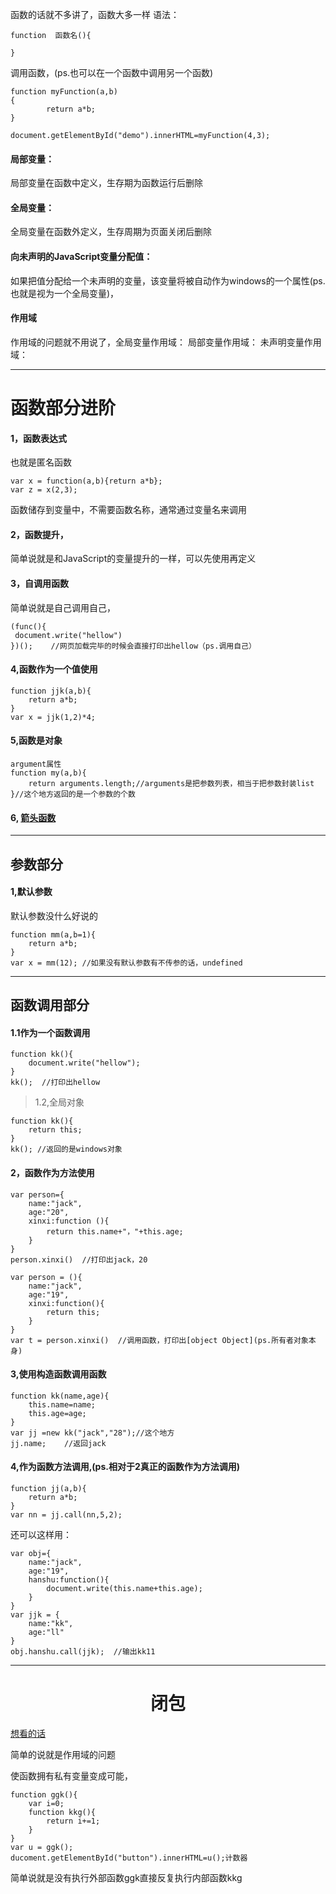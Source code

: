 函数的话就不多讲了，函数大多一样
语法：
```
function  函数名(){
    
}
```

调用函数，(ps.也可以在一个函数中调用另一个函数)
```
function myFunction(a,b)
{
        return a*b;
}

document.getElementById("demo").innerHTML=myFunction(4,3);
```

#### 局部变量：
局部变量在函数中定义，生存期为函数运行后删除

#### 全局变量：
全局变量在函数外定义，生存周期为页面关闭后删除

#### 向未声明的JavaScript变量分配值：

如果把值分配给一个未声明的变量，该变量将被自动作为windows的一个属性(ps.也就是视为一个全局变量)，


#### 作用域

作用域的问题就不用说了，全局变量作用域：
局部变量作用域：
未声明变量作用域：



---

# 函数部分进阶

#### 1，函数表达式
也就是匿名函数
```
var x = function(a,b){return a*b};
var z = x(2,3);
```
函数储存到变量中，不需要函数名称，通常通过变量名来调用

#### 2，函数提升，
简单说就是和JavaScript的变量提升的一样，可以先使用再定义

#### 3，自调用函数
简单说就是自己调用自己，

```
(func(){
 document.write("hellow")   
})();    //网页加载完毕的时候会直接打印出hellow（ps.调用自己）
```

#### 4,函数作为一个值使用
```
function jjk(a,b){
    return a*b;
}
var x = jjk(1,2)*4;
```

#### 5,函数是对象
```
argument属性
function my(a,b){
    return arguments.length;//arguments是把参数列表，相当于把参数封装list
}//这个地方返回的是一个参数的个数
```

#### 6, [箭头函数](https://www.runoob.com/js/js-function-definition.html)


---

## 参数部分
#### 1,默认参数
默认参数没什么好说的
```
function mm(a,b=1){
    return a*b;
}
var x = mm(12); //如果没有默认参数有不传参的话，undefined
```

---
## 函数调用部分
#### 1.1作为一个函数调用
```
function kk(){
    document.write("hellow");
}
kk();  //打印出hellow
```
>  1.2,全局对象

```
function kk(){
    return this;
}
kk(); //返回的是windows对象
```
#### 2，函数作为方法使用
```
var person={
    name:"jack",
    age:"20",
    xinxi:function (){
        return this.name+"，"+this.age;
    }
}
person.xinxi()  //打印出jack，20
```
```
var person = (){
    name:"jack",
    age:"19",
    xinxi:function(){
        return this;
    }
}
var t = person.xinxi()  //调用函数，打印出[object Object](ps.所有者对象本身)
```
#### 3,使用构造函数调用函数
```
function kk(name,age){
    this.name=name;
    this.age=age;
}
var jj =new kk("jack","28");//这个地方
jj.name;    //返回jack
```

#### 4,作为函数方法调用,(ps.相对于2真正的函数作为方法调用)
```
function jj(a,b){
    return a*b;
}
var nn = jj.call(nn,5,2);
```
还可以这样用：
```
var obj={
    name:"jack",
    age:"19",
    hanshu:function(){
        document.write(this.name+this.age);
    }
}
var jjk = {
    name:"kk",
    age:"ll"
}
obj.hanshu.call(jjk);  //输出kk11
```

---
# <center>闭包</center>
[想看的话](https://www.runoob.com/js/js-function-closures.html)

简单的说就是作用域的问题

使函数拥有私有变量变成可能，
```
function ggk(){
    var i=0; 
    function kkg(){
        return i+=1;
    }
}
var u = ggk();
ducoment.getElementById("button").innerHTML=u();计数器
```
简单说就是没有执行外部函数ggk直接反复执行内部函数kkg